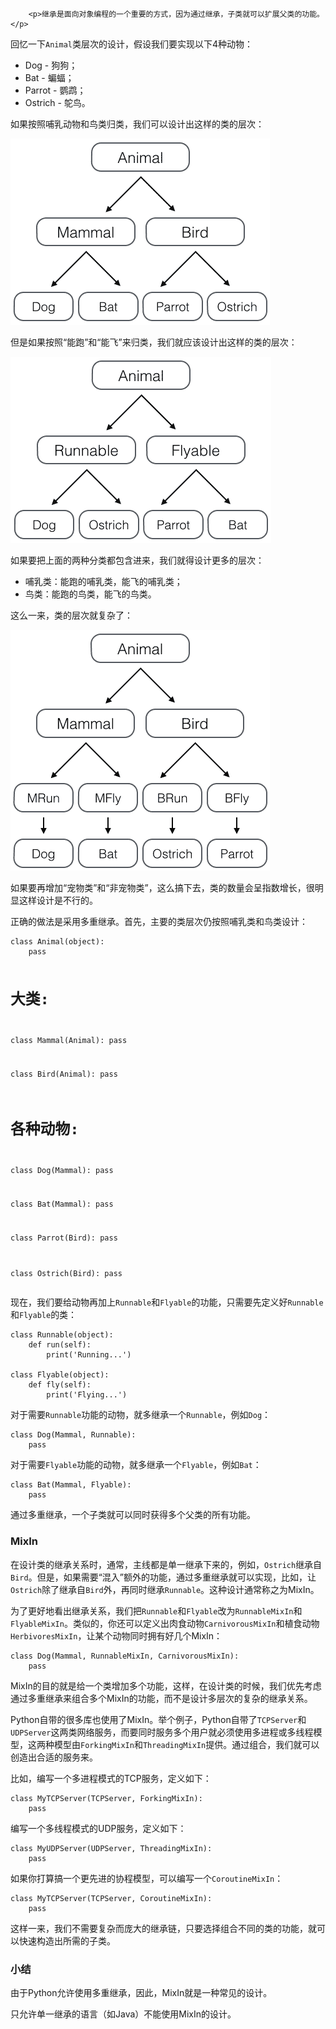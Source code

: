﻿
        <p>继承是面向对象编程的一个重要的方式，因为通过继承，子类就可以扩展父类的功能。</p>
<p>回忆一下<code>Animal</code>类层次的设计，假设我们要实现以下4种动物：</p>
<ul>
<li>Dog - 狗狗；</li>
<li>Bat - 蝙蝠；</li>
<li>Parrot - 鹦鹉；</li>
<li>Ostrich - 鸵鸟。</li>
</ul>
<p>如果按照哺乳动物和鸟类归类，我们可以设计出这样的类的层次：</p>
<p><img src="../files/attachments/0013946302979476f6c8274380449f6b1661232f3c87e27000/0.jpg" alt="animal-mb"></p>
<p>但是如果按照“能跑”和“能飞”来归类，我们就应该设计出这样的类的层次：</p>
<p><img src="../files/attachments/0013946303378967df13b07e0f64ed396560af4f6a98207000/0.jpg" alt="animal-rf"></p>
<p>如果要把上面的两种分类都包含进来，我们就得设计更多的层次：</p>
<ul>
<li>哺乳类：能跑的哺乳类，能飞的哺乳类；</li>
<li>鸟类：能跑的鸟类，能飞的鸟类。</li>
</ul>
<p>这么一来，类的层次就复杂了：</p>
<p><img src="../files/attachments/0013946304409926336fd4395ef4ce1809253a1d87dd2fe000/0.jpg" alt="animal-mb-rf"></p>
<p>如果要再增加“宠物类”和“非宠物类”，这么搞下去，类的数量会呈指数增长，很明显这样设计是不行的。</p>
<p>正确的做法是采用多重继承。首先，主要的类层次仍按照哺乳类和鸟类设计：</p>
<pre><code>class Animal(object):
    pass

# 大类:
class Mammal(Animal):
    pass

class Bird(Animal):
    pass

# 各种动物:
class Dog(Mammal):
    pass

class Bat(Mammal):
    pass

class Parrot(Bird):
    pass

class Ostrich(Bird):
    pass
</code></pre><p>现在，我们要给动物再加上<code>Runnable</code>和<code>Flyable</code>的功能，只需要先定义好<code>Runnable</code>和<code>Flyable</code>的类：</p>
<pre><code>class Runnable(object):
    def run(self):
        print(&#39;Running...&#39;)

class Flyable(object):
    def fly(self):
        print(&#39;Flying...&#39;)
</code></pre><p>对于需要<code>Runnable</code>功能的动物，就多继承一个<code>Runnable</code>，例如<code>Dog</code>：</p>
<pre><code>class Dog(Mammal, Runnable):
    pass
</code></pre><p>对于需要<code>Flyable</code>功能的动物，就多继承一个<code>Flyable</code>，例如<code>Bat</code>：</p>
<pre><code>class Bat(Mammal, Flyable):
    pass
</code></pre><p>通过多重继承，一个子类就可以同时获得多个父类的所有功能。</p>
<h3 id="mixin">MixIn</h3>
<p>在设计类的继承关系时，通常，主线都是单一继承下来的，例如，<code>Ostrich</code>继承自<code>Bird</code>。但是，如果需要“混入”额外的功能，通过多重继承就可以实现，比如，让<code>Ostrich</code>除了继承自<code>Bird</code>外，再同时继承<code>Runnable</code>。这种设计通常称之为MixIn。</p>
<p>为了更好地看出继承关系，我们把<code>Runnable</code>和<code>Flyable</code>改为<code>RunnableMixIn</code>和<code>FlyableMixIn</code>。类似的，你还可以定义出肉食动物<code>CarnivorousMixIn</code>和植食动物<code>HerbivoresMixIn</code>，让某个动物同时拥有好几个MixIn：</p>
<pre><code>class Dog(Mammal, RunnableMixIn, CarnivorousMixIn):
    pass
</code></pre><p>MixIn的目的就是给一个类增加多个功能，这样，在设计类的时候，我们优先考虑通过多重继承来组合多个MixIn的功能，而不是设计多层次的复杂的继承关系。</p>
<p>Python自带的很多库也使用了MixIn。举个例子，Python自带了<code>TCPServer</code>和<code>UDPServer</code>这两类网络服务，而要同时服务多个用户就必须使用多进程或多线程模型，这两种模型由<code>ForkingMixIn</code>和<code>ThreadingMixIn</code>提供。通过组合，我们就可以创造出合适的服务来。</p>
<p>比如，编写一个多进程模式的TCP服务，定义如下：</p>
<pre><code>class MyTCPServer(TCPServer, ForkingMixIn):
    pass
</code></pre><p>编写一个多线程模式的UDP服务，定义如下：</p>
<pre><code>class MyUDPServer(UDPServer, ThreadingMixIn):
    pass
</code></pre><p>如果你打算搞一个更先进的协程模型，可以编写一个<code>CoroutineMixIn</code>：</p>
<pre><code>class MyTCPServer(TCPServer, CoroutineMixIn):
    pass
</code></pre><p>这样一来，我们不需要复杂而庞大的继承链，只要选择组合不同的类的功能，就可以快速构造出所需的子类。</p>
<h3 id="-">小结</h3>
<p>由于Python允许使用多重继承，因此，MixIn就是一种常见的设计。</p>
<p>只允许单一继承的语言（如Java）不能使用MixIn的设计。</p>

    